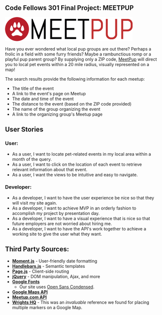 ## Code Fellows 301 Final Project: MEETPUP  

[![Link to MeetPup website ](https://raw.githubusercontent.com/MeetPup/301_final_project/master/public/images/logo/Logo-large.png)](http://meetpupevents.herokuapp.com/)  

Have you ever wondered what local pup groups are out there? Perhaps a frolic in a field with some furry friends? Maybe a rambunctious romp or a playful pup parent group? By supplying only a ZIP code, [MeetPup](http://meetpupevents.herokuapp.com/) will direct you to local pet events within a 20 mile radius, visually represented on a map!  

The search results provide the following information for each meetup:  

- The title of the event  
- A link to the event's page on Meetup  
- The date and time of the event  
- The distance to the event (based on the ZIP code provided)  
- The name of the group organizing the event  
- A link to the organizing group's Meetup page  


## User Stories  

### User:  
- As a user, I want to locate pet-related events in my local area within a month of the query.  
- As a user, I want to click on the location of each event to retrieve relevant information about that event.  
- As a user, I want the views to be intuitive and easy to navigate.  

### Developer:  
- As a developer, I want to have the user experience be nice so that they will visit my site again.  
- As a developer, I want to achieve MVP in an orderly fashion to accomplish my project by presentation day.  
- As a developer, I want to have a visual experience that is nice so that future employers are not worried about hiring me.  
- As a developer, I want to have the API's work together to achieve a working site to give the user what they want.  


## Third Party Sources:  

- **[Moment.js](https://momentjs.com/)** - User-friendly date formatting  
- **[Handlebars.js](http://handlebarsjs.com/)** - Semantic templates  
- **[Page.js](https://visionmedia.github.io/page.js/)** - Client-side routing  
- **[jQuery](http://jquery.com/)** - DOM manipulation, Ajax, and more  
- **[Google Fonts](https://fonts.google.com/)**  
  - Our site uses [Open Sans Condensed](https://fonts.google.com/specimen/Open+Sans+Condensed).  
- **[Google Maps API](https://developers.google.com/maps/)**  
- **[Meetup.com API](https://www.meetup.com/meetup_api/)**  
- **[Wrights HQ](https://wrightshq.com/playground/placing-multiple-markers-on-a-google-map-using-api-3/)** - This was an _invaluable_ reference we found for placing multiple markers on a Google Map.  
